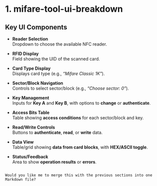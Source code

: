 
# 1. mifare-tool-ui-breakdown

## Key UI Components

- **Reader Selection**  
  Dropdown to choose the available NFC reader.

- **RFID Display**  
  Field showing the UID of the scanned card.

- **Card Type Display**  
  Displays card type (e.g., *“Mifare Classic 1K”*).

- **Sector/Block Navigation**  
  Controls to select sector/block (e.g., *“Choose sector: 0”*).

- **Key Management**  
  Inputs for **Key A** and **Key B**, with options to **change** or **authenticate**.

- **Access Bits Table**  
  Table showing **access conditions** for each sector/block and key.

- **Read/Write Controls**  
  Buttons to **authenticate**, **read**, or **write** data.

- **Data View**  
  Table/grid showing **data from card blocks**, with **HEX/ASCII toggle**.

- **Status/Feedback**  
  Area to show **operation results** or **errors**.
```

Would you like me to merge this with the previous sections into one Markdown file?

